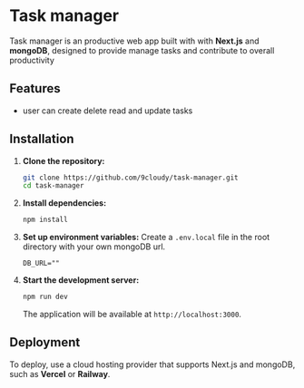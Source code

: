 # Task manager

Task manager is an productive web app built with with **Next.js** and **mongoDB**, designed to provide manage tasks and contribute to overall productivity

## Features

- user can create delete read and update tasks

## Installation

1. **Clone the repository:**
   ```sh
   git clone https://github.com/9cloudy/task-manager.git
   cd task-manager
   ```

2. **Install dependencies:**
   ```sh
   npm install
   ```

3. **Set up environment variables:**
   Create a `.env.local` file in the root directory with your own mongoDB url.
   ```env
   DB_URL=""
   ```

4. **Start the development server:**
   ```sh
   npm run dev
   ```
   The application will be available at `http://localhost:3000`.

## Deployment

To deploy, use a cloud hosting provider that supports Next.js and mongoDB, such as **Vercel** or **Railway**.